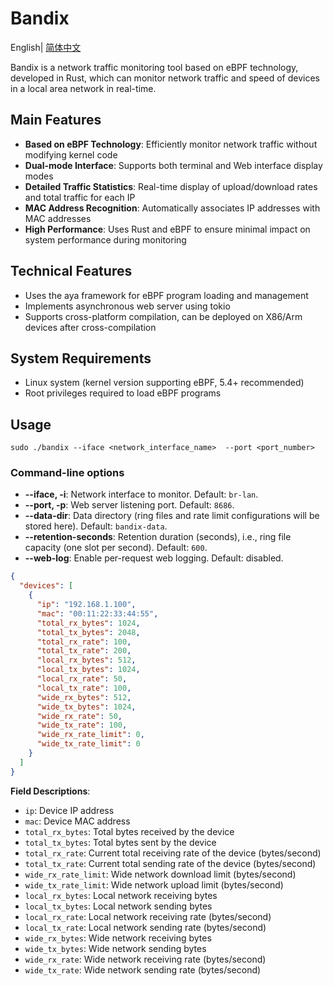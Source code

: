 # Bandix

English| [简体中文](README.zh.md)

Bandix is a network traffic monitoring tool based on eBPF technology, developed in Rust, which can monitor network traffic and speed of devices in a local area network in real-time.

## Main Features

- **Based on eBPF Technology**: Efficiently monitor network traffic without modifying kernel code
- **Dual-mode Interface**: Supports both terminal and Web interface display modes
- **Detailed Traffic Statistics**: Real-time display of upload/download rates and total traffic for each IP
- **MAC Address Recognition**: Automatically associates IP addresses with MAC addresses
- **High Performance**: Uses Rust and eBPF to ensure minimal impact on system performance during monitoring

## Technical Features

- Uses the aya framework for eBPF program loading and management
- Implements asynchronous web server using tokio
- Supports cross-platform compilation, can be deployed on X86/Arm devices after cross-compilation

## System Requirements

- Linux system (kernel version supporting eBPF, 5.4+ recommended)
- Root privileges required to load eBPF programs

## Usage

```shell
sudo ./bandix --iface <network_interface_name>  --port <port_number>
```
### Command-line options

- **--iface, -i**: Network interface to monitor. Default: `br-lan`.
- **--port, -p**: Web server listening port. Default: `8686`.
- **--data-dir**: Data directory (ring files and rate limit configurations will be stored here). Default: `bandix-data`.
- **--retention-seconds**: Retention duration (seconds), i.e., ring file capacity (one slot per second). Default: `600`.
- **--web-log**: Enable per-request web logging. Default: disabled.


```json
{
  "devices": [
    {
      "ip": "192.168.1.100",
      "mac": "00:11:22:33:44:55",
      "total_rx_bytes": 1024,
      "total_tx_bytes": 2048,
      "total_rx_rate": 100,
      "total_tx_rate": 200,
      "local_rx_bytes": 512,
      "local_tx_bytes": 1024,
      "local_rx_rate": 50,
      "local_tx_rate": 100,
      "wide_rx_bytes": 512,
      "wide_tx_bytes": 1024,
      "wide_rx_rate": 50,
      "wide_tx_rate": 100,
      "wide_rx_rate_limit": 0,
      "wide_tx_rate_limit": 0
    }
  ]
}
```

**Field Descriptions**:
- `ip`: Device IP address
- `mac`: Device MAC address
- `total_rx_bytes`: Total bytes received by the device
- `total_tx_bytes`: Total bytes sent by the device
- `total_rx_rate`: Current total receiving rate of the device (bytes/second)
- `total_tx_rate`: Current total sending rate of the device (bytes/second)
- `wide_rx_rate_limit`: Wide network download limit (bytes/second)
- `wide_tx_rate_limit`: Wide network upload limit (bytes/second)
- `local_rx_bytes`: Local network receiving bytes
- `local_tx_bytes`: Local network sending bytes
- `local_rx_rate`: Local network receiving rate (bytes/second)
- `local_tx_rate`: Local network sending rate (bytes/second)
- `wide_rx_bytes`: Wide network receiving bytes
- `wide_tx_bytes`: Wide network sending bytes
- `wide_rx_rate`: Wide network receiving rate (bytes/second)
- `wide_tx_rate`: Wide network sending rate (bytes/second) 